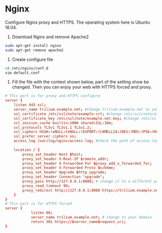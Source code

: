 # Nginx
Configure Nginx proxy and HTTPS. The operating system here is Ubuntu 18.04.

1.  Download Nginx and remove Apache2

```sh
sudo apt-get install nginx
sudo apt-get remove apache2
```

1.  Create configure file

```sh
cd /etc/nginx/conf.d
vim default.conf
```

1.  Fill the file with the context shown below, part of the setting show be changed. Then you can enjoy your web with HTTPS forced and proxy.

```conf
# This part is for proxy and HTTPS configure
server {
    listen 443 ssl;
    server_name trilium.example.net; #change trilium.example.net to your domain without HTTPS or HTTP.
    ssl_certificate /etc/ssl/note/example.crt; #change /etc/ssl/note/example.crt to your path of crt file.
    ssl_certificate_key /etc/ssl/note/example.net.key; #change /etc/ssl/note/example.net.key to your path of key file.
    ssl_session_cache builtin:1000 shared:SSL:10m;
    ssl_protocols TLSv1 TLSv1.1 TLSv1.2;
    ssl_ciphers HIGH:!aNULL:!eNULL:!EXPORT:!CAMELLIA:!DES:!MD5:!PSK:!RC4;
    ssl_prefer_server_ciphers on;
    access_log /var/log/nginx/access.log; #check the path of access.log, if it doesn't fit your file, change it
    
    location / {
        proxy_set_header Host $host;
        proxy_set_header X-Real-IP $remote_addr;
        proxy_set_header X-Forwarded-For $proxy_add_x_forwarded_for;
        proxy_set_header X-Forwarded-Proto $scheme;
        proxy_set_header Upgrade $http_upgrade;
        proxy_set_header Connection "upgrade";
        proxy_pass http://127.0.0.1:8080; # change it to a different port if non-default is used
        proxy_read_timeout 90;
        proxy_redirect http://127.0.0.1:8080 https://trilium.example.net; # change them based on your IP, port and domain
    }
}
# This part is for HTTPS forced
server {
            listen 80;
            server_name trilium.example.net; # change to your domain
            return 301 https://$server_name$request_uri;
}
```